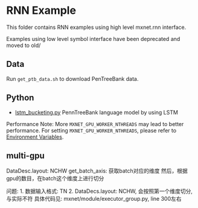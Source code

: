 RNN Example
===========
This folder contains RNN examples using high level mxnet.rnn interface.

Examples using low level symbol interface have been deprecated and moved to old/

## Data
Run `get_ptb_data.sh` to download PenTreeBank data.

## Python

- [lstm_bucketing.py](lstm_bucketing.py) PennTreeBank language model by using LSTM

Performance Note:
More ```MXNET_GPU_WORKER_NTHREADS``` may lead to better performance. For setting ```MXNET_GPU_WORKER_NTHREADS```, please refer to [Environment Variables](https://mxnet.readthedocs.org/en/latest/how_to/env_var.html).


## multi-gpu
DataDesc.layout: NCHW
   get_batch_axis: 获取batch对应的维度 
然后，根据gpu的数目，在batch这个维度上进行切分

问题:
    1. 数据输入格式: TN
    2. DataDecs.layout: NCHW, 会按照第一个维度切分, 与实际不符
    具体代码见: mxnet/module/executor_group.py, line 300左右
